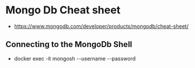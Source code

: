 # Mongo Db Cheat sheet

- https://www.mongodb.com/developer/products/mongodb/cheat-sheet/

## Connecting to the MongoDb Shell

- docker exec -it <Container Name> mongosh --username <User Name> --password <Password>
